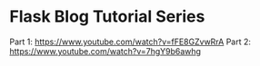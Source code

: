# Flask Blog Tutorial Series

Part 1: https://www.youtube.com/watch?v=fFE8GZvwRrA
Part 2: https://www.youtube.com/watch?v=7hgY9b6awhg
